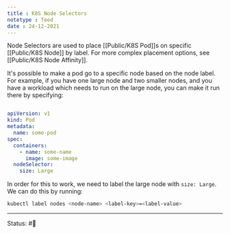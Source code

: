 ```yaml
---
title : K8S Node Selectors
notetype : feed
date : 24-12-2021
---
```


Node Selectors are used to place [[Public/K8S Pod]]s on specific [[Public/K8S Node]] by label. For more complex placement options, see [[Public/K8S Node Affinity]].

It's possible to make a pod go to a specific node based on the node label. For example, if you have one large node and two smaller nodes, and you have a workload which needs to run on the large node, you can make it run there by specifying:

```yaml

apiVersion: v1
kind: Pod
metadata:
  name: some-pod
spec:
  containers:
    - name: some-name
      image: some-image
  nodeSelector:
    size: Large


```

In order for this to work, we need to label the large node with `size: Large`. We can do this by running:

```bash
kubectl label nodes <node-name> <label-key>=<label-value>
```


-----

Status: #🌲 

